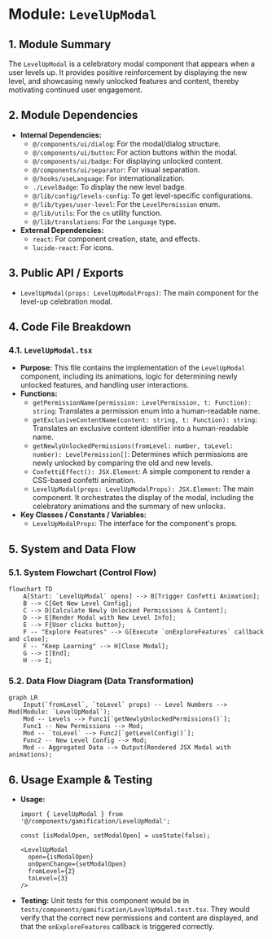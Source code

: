 # Module: `LevelUpModal`

## 1. Module Summary

The `LevelUpModal` is a celebratory modal component that appears when a user levels up. It provides positive reinforcement by displaying the new level, and showcasing newly unlocked features and content, thereby motivating continued user engagement.

## 2. Module Dependencies

* **Internal Dependencies:**
    * `@/components/ui/dialog`: For the modal/dialog structure.
    * `@/components/ui/button`: For action buttons within the modal.
    * `@/components/ui/badge`: For displaying unlocked content.
    * `@/components/ui/separator`: For visual separation.
    * `@/hooks/useLanguage`: For internationalization.
    * `./LevelBadge`: To display the new level badge.
    * `@/lib/config/levels-config`: To get level-specific configurations.
    * `@/lib/types/user-level`: For the `LevelPermission` enum.
    * `@/lib/utils`: For the `cn` utility function.
    * `@/lib/translations`: For the `Language` type.
* **External Dependencies:**
    * `react`: For component creation, state, and effects.
    * `lucide-react`: For icons.

## 3. Public API / Exports

* `LevelUpModal(props: LevelUpModalProps)`: The main component for the level-up celebration modal.

## 4. Code File Breakdown

### 4.1. `LevelUpModal.tsx`

* **Purpose:** This file contains the implementation of the `LevelUpModal` component, including its animations, logic for determining newly unlocked features, and handling user interactions.
* **Functions:**
    * `getPermissionName(permission: LevelPermission, t: Function): string`: Translates a permission enum into a human-readable name.
    * `getExclusiveContentName(content: string, t: Function): string`: Translates an exclusive content identifier into a human-readable name.
    * `getNewlyUnlockedPermissions(fromLevel: number, toLevel: number): LevelPermission[]`: Determines which permissions are newly unlocked by comparing the old and new levels.
    * `ConfettiEffect(): JSX.Element`: A simple component to render a CSS-based confetti animation.
    * `LevelUpModal(props: LevelUpModalProps): JSX.Element`: The main component. It orchestrates the display of the modal, including the celebratory animations and the summary of new unlocks.
* **Key Classes / Constants / Variables:**
    * `LevelUpModalProps`: The interface for the component's props.

## 5. System and Data Flow

### 5.1. System Flowchart (Control Flow)

```mermaid
flowchart TD
    A[Start: `LevelUpModal` opens] --> B[Trigger Confetti Animation];
    B --> C[Get New Level Config];
    C --> D[Calculate Newly Unlocked Permissions & Content];
    D --> E[Render Modal with New Level Info];
    E --> F{User clicks button};
    F -- "Explore Features" --> G[Execute `onExploreFeatures` callback and close];
    F -- "Keep Learning" --> H[Close Modal];
    G --> I[End];
    H --> I;
```

### 5.2. Data Flow Diagram (Data Transformation)

```mermaid
graph LR
    Input(`fromLevel`, `toLevel` props) -- Level Numbers --> Mod(Module: `LevelUpModal`);
    Mod -- Levels --> Func1[`getNewlyUnlockedPermissions()`];
    Func1 -- New Permissions --> Mod;
    Mod -- `toLevel` --> Func2[`getLevelConfig()`];
    Func2 -- New Level Config --> Mod;
    Mod -- Aggregated Data --> Output(Rendered JSX Modal with animations);
```

## 6. Usage Example & Testing

* **Usage:**
  ```tsx
  import { LevelUpModal } from '@/components/gamification/LevelUpModal';

  const [isModalOpen, setModalOpen] = useState(false);

  <LevelUpModal
    open={isModalOpen}
    onOpenChange={setModalOpen}
    fromLevel={2}
    toLevel={3}
  />
  ```
* **Testing:** Unit tests for this component would be in `tests/components/gamification/LevelUpModal.test.tsx`. They would verify that the correct new permissions and content are displayed, and that the `onExploreFeatures` callback is triggered correctly.
